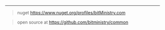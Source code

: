 


---

> nuget <https://www.nuget.org/profiles/bitMinistry.com>

> open source at <https://github.com/bitministry/common>
